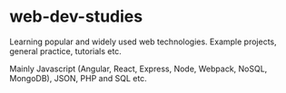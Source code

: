 # web-dev-studies
Learning popular and widely used web technologies. Example projects, general practice, tutorials etc.

Mainly Javascript (Angular, React, Express, Node, Webpack, NoSQL, MongoDB), JSON, PHP and SQL etc.
